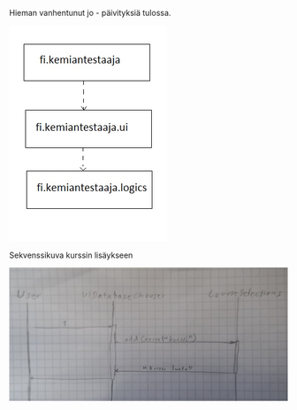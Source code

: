 Hieman vanhentunut jo - päivityksiä tulossa.

![arkkitehtuuri1.jpg](https://github.com/Deca89/ot-harjoitustyo/blob/master/dokumentaatio/kuvat/arkkitehtuuri1.jpg)

Sekvenssikuva kurssin lisäykseen

![Sekvenssi_kl.jpg](https://github.com/Deca89/ot-harjoitustyo/blob/master/dokumentaatio/kuvat/Sekvenssi_kl.jpg)



